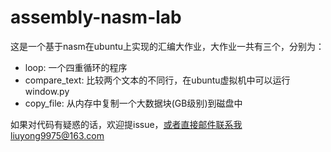 # assembly-nasm-lab
这是一个基于nasm在ubuntu上实现的汇编大作业，大作业一共有三个，分别为：
* loop: 一个四重循环的程序
* compare_text: 比较两个文本的不同行，在ubuntu虚拟机中可以运行window.py
* copy_file: 从内存中复制一个大数据块(GB级别)到磁盘中

如果对代码有疑惑的话，欢迎提issue，或者直接邮件联系我liuyong9975@163.com
